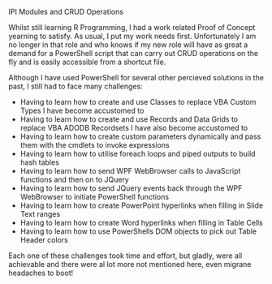 IPI Modules and CRUD Operations

Whilst still learning R Programming, I had a work related Proof of Concept yearning to satisfy. As usual, I put my work needs first. Unfortunately I am no longer in that role and who knows if my new role will have as great a demand for a PowerShell script that can carry out CRUD operations on the fly and is easily accessible from a shortcut file.

Although I have used PowerShell for several other percieved solutions in the past, I still had to face many challenges:
 - Having to learn how to create and use Classes to replace VBA Custom Types I have become accustomed to
 - Having to learn how to create and use Records and Data Grids to replace VBA ADODB Recordsets I have also become accustomed to
 - Having to learn how to create custom parameters dynamically and pass them with the cmdlets to invoke expressions
 - Having to learn how to utilise foreach loops and piped outputs to build hash tables
 - Having to learn how to send WPF WebBrowser calls to JavaScript functions and then on to JQuery
 - Having to learn how to send JQuery events back through the WPF WebBrowser to initiate PowerShell functions
 - Having to learn how to create PowerPoint hyperlinks when filling in Slide Text ranges
 - Having to learn how to create Word hyperlinks when filling in Table Cells
 - Having to learn how to use PowerShells DOM objects to pick out Table Header colors

Each one of these challenges took time and effort, but gladly, were all achievable and there were al lot more not mentioned here, even migrane headaches to boot!